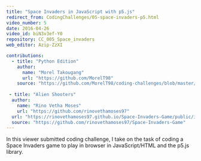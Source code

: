 ```yaml
---
title: "Space Invaders in JavaScript with p5.js"
redirect_from: CodingChallenges/05-space-invaders-p5.html
video_number: 5
date: 2016-04-26
video_id: biN3v3ef-Y0
repository: CC_005_Space_invaders
web_editor: Azip-ZzXI

contributions:
  - title: "Python Edition"
    author:
      name: "Morel Takougang"
      url: "https://github.com/MorelT98"
    source: "https://github.com/MorelT98/coding-challenges/blob/master/005_space_invaders.py"
 
 - title: "Alien Shooters"
  author:
    name: "Rino Vetha Moses"
    url: "https://github.com/rinovethamoses97"
  url: "https://rinovethamoses97.github.io/Space-Invaders-Game/public/index.html"
  source: "https://github.com/rinovethamoses97/Space-Invaders-Game"   
---
```


In this viewer submitted coding challenge, I take on the task of coding a Space Invaders game to play in browser in JavaScript/HTML and the p5.js library.
